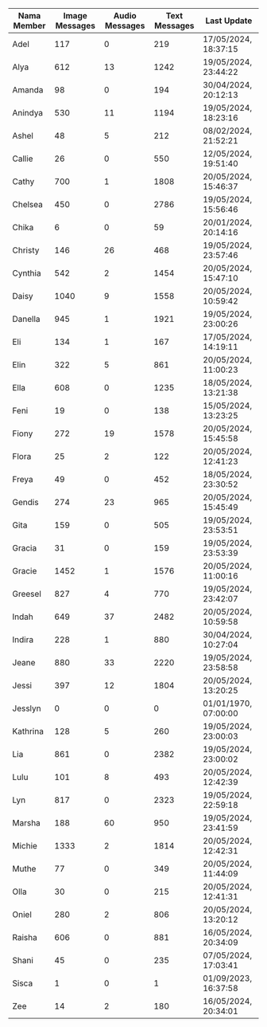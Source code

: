 | Nama Member | Image Messages | Audio Messages | Text Messages | Last Update |
| ------ | -------------- | -------------- | ------------- | ------------ |
| Adel | 117 | 0 | 219 | 17/05/2024, 18:37:15 |
| Alya | 612 | 13 | 1242 | 19/05/2024, 23:44:22 |
| Amanda | 98 | 0 | 194 | 30/04/2024, 20:12:13 |
| Anindya | 530 | 11 | 1194 | 19/05/2024, 18:23:16 |
| Ashel | 48 | 5 | 212 | 08/02/2024, 21:52:21 |
| Callie | 26 | 0 | 550 | 12/05/2024, 19:51:40 |
| Cathy | 700 | 1 | 1808 | 20/05/2024, 15:46:37 |
| Chelsea | 450 | 0 | 2786 | 19/05/2024, 15:56:46 |
| Chika | 6 | 0 | 59 | 20/01/2024, 20:14:16 |
| Christy | 146 | 26 | 468 | 19/05/2024, 23:57:46 |
| Cynthia | 542 | 2 | 1454 | 20/05/2024, 15:47:10 |
| Daisy | 1040 | 9 | 1558 | 20/05/2024, 10:59:42 |
| Danella | 945 | 1 | 1921 | 19/05/2024, 23:00:26 |
| Eli | 134 | 1 | 167 | 17/05/2024, 14:19:11 |
| Elin | 322 | 5 | 861 | 20/05/2024, 11:00:23 |
| Ella | 608 | 0 | 1235 | 18/05/2024, 13:21:38 |
| Feni | 19 | 0 | 138 | 15/05/2024, 13:23:25 |
| Fiony | 272 | 19 | 1578 | 20/05/2024, 15:45:58 |
| Flora | 25 | 2 | 122 | 20/05/2024, 12:41:23 |
| Freya | 49 | 0 | 452 | 18/05/2024, 23:30:52 |
| Gendis | 274 | 23 | 965 | 20/05/2024, 15:45:49 |
| Gita | 159 | 0 | 505 | 19/05/2024, 23:53:51 |
| Gracia | 31 | 0 | 159 | 19/05/2024, 23:53:39 |
| Gracie | 1452 | 1 | 1576 | 20/05/2024, 11:00:16 |
| Greesel | 827 | 4 | 770 | 19/05/2024, 23:42:07 |
| Indah | 649 | 37 | 2482 | 20/05/2024, 10:59:58 |
| Indira | 228 | 1 | 880 | 30/04/2024, 10:27:04 |
| Jeane | 880 | 33 | 2220 | 19/05/2024, 23:58:58 |
| Jessi | 397 | 12 | 1804 | 20/05/2024, 13:20:25 |
| Jesslyn | 0 | 0 | 0 | 01/01/1970, 07:00:00 |
| Kathrina | 128 | 5 | 260 | 19/05/2024, 23:00:03 |
| Lia | 861 | 0 | 2382 | 19/05/2024, 23:00:02 |
| Lulu | 101 | 8 | 493 | 20/05/2024, 12:42:39 |
| Lyn | 817 | 0 | 2323 | 19/05/2024, 22:59:18 |
| Marsha | 188 | 60 | 950 | 19/05/2024, 23:41:59 |
| Michie | 1333 | 2 | 1814 | 20/05/2024, 12:42:31 |
| Muthe | 77 | 0 | 349 | 20/05/2024, 11:44:09 |
| Olla | 30 | 0 | 215 | 20/05/2024, 12:41:31 |
| Oniel | 280 | 2 | 806 | 20/05/2024, 13:20:12 |
| Raisha | 606 | 0 | 881 | 16/05/2024, 20:34:09 |
| Shani | 45 | 0 | 235 | 07/05/2024, 17:03:41 |
| Sisca | 1 | 0 | 1 | 01/09/2023, 16:37:58 |
| Zee | 14 | 2 | 180 | 16/05/2024, 20:34:01 |
